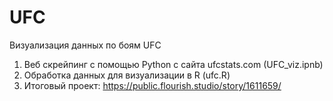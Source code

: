 # UFC
Визуализация данных по боям UFC

1. Веб скрейпинг с помощью Python с сайта ufcstats.com (UFC_viz.ipnb)
2. Обработка данных для визуализации в R (ufc.R)
3. Итоговый проект: https://public.flourish.studio/story/1611659/
